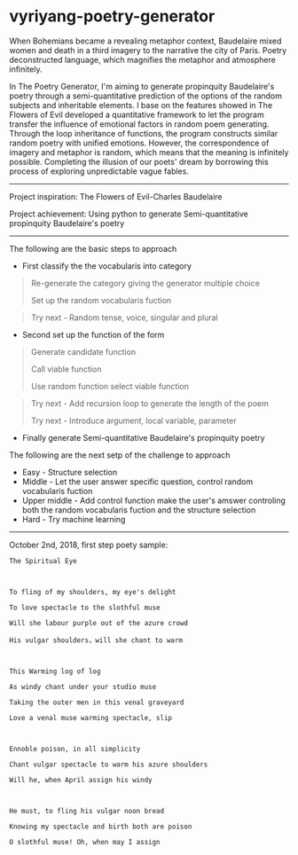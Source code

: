 # vyriyang-poetry-generator

When Bohemians became a revealing metaphor context, Baudelaire mixed women and death in a third imagery to the narrative the city of Paris. Poetry deconstructed language, which magnifies the metaphor and atmosphere infinitely.

In The Poetry Generator, I'm aiming to generate propinquity Baudelaire's poetry through a semi-quantitative prediction of the options of the random subjects and inheritable elements. I base on the features showed in The Flowers of Evil developed a quantitative framework to let the program transfer the influence of emotional factors in random poem generating. Through the loop inheritance of functions, the program constructs similar random poetry with unified emotions. However, the correspondence of imagery and metaphor is random, which means that the meaning is infinitely possible. Completing the illusion of our poets' dream by borrowing this process of exploring unpredictable vague fables.

---

Project inspiration: The Flowers of Evil-Charles Baudelaire

Project achievement: Using python to generate Semi-quantitative propinquity Baudelaire's poetry 

---

The following are the basic steps to approach
* First classify the the vocabularis into category
> Re-generate the category giving the generator multiple choice
>
> Set up the random vocabularis fuction

> Try next - Random tense, voice, singular and plural

* Second set up the function of the form
> Generate candidate function
>
> Call viable function
>
> Use random function select viable function

> Try next - Add recursion loop to generate the length of the poem
>
> Try next - Introduce argument, local variable, parameter

* Finally generate Semi-quantitative Baudelaire's propinquity poetry 




The following are the next setp of the challenge to approach
* Easy - Structure selection
* Middle - Let the user answer specific question, control random vocabularis fuction
* Upper middle - Add control function make the user's amswer controling both the random vocabularis fuction and the structure selection 
* Hard - Try machine learning

---


October 2nd, 2018, first step poety sample:


    The Spiritual Eye
    
    

    To fling of my shoulders, my eye's delight
    
    To love spectacle to the slothful muse
    
    Will she labour purple out of the azure crowd
    
    His vulgar shoulders，will she chant to warm
    
    
    
    This Warming log of log
    
    As windy chant under your studio muse
    
    Taking the outer men in this venal graveyard
    
    Love a venal muse warming spectacle, slip
    
    
    
    Ennoble poison, in all simplicity
    
    Chant vulgar spectacle to warm his azure shoulders
    
    Will he, when April assign his windy
    
    

    He must, to fling his vulgar noon bread
    
    Knowing my spectacle and birth both are poison
    
    O slothful muse! Oh, when may I assign